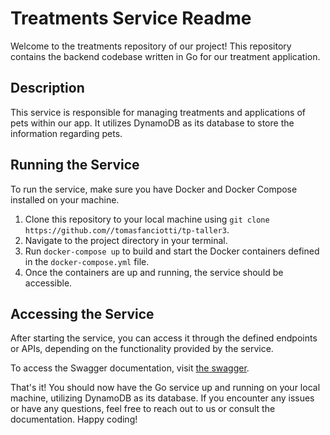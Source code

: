 # Treatments Service Readme

Welcome to the treatments repository of our project! This repository contains the backend codebase written in Go for our treatment application.

## Description

This service is responsible for managing treatments and applications of pets within our app. It utilizes DynamoDB as its database to store the information regarding pets.

## Running the Service

To run the service, make sure you have Docker and Docker Compose installed on your machine.

1. Clone this repository to your local machine using `git clone https://github.com//tomasfanciotti/tp-taller3`.
2. Navigate to the project directory in your terminal.
3. Run `docker-compose up` to build and start the Docker containers defined in the `docker-compose.yml` file.
4. Once the containers are up and running, the service should be accessible.

## Accessing the Service

After starting the service, you can access it through the defined endpoints or APIs, depending on the functionality provided by the service.

To access the Swagger documentation, visit [the swagger](http://localhost:9004/treatments/swagger/index.html).

That's it! You should now have the Go service up and running on your local machine, utilizing DynamoDB as its database. If you encounter any issues or have any questions, feel free to reach out to us or consult the documentation. Happy coding!
